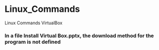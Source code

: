 # Linux_Commands
Linux Commands VirtualBox
### In a file Install Virtual Box.pptx, the download method for the program is not defined
